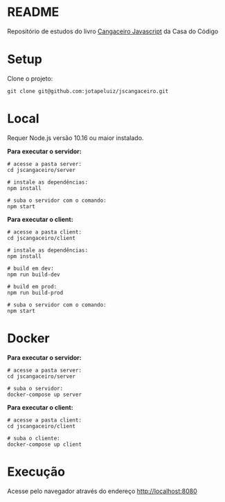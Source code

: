 # README
Repositório de estudos do livro [Cangaceiro Javascript](https://www.casadocodigo.com.br/products/livro-cangaceiro-javascript) da Casa do Código

# Setup

Clone o projeto:
```
git clone git@github.com:jotapeluiz/jscangaceiro.git
```

# Local

Requer Node.js versão 10.16 ou maior instalado.

**Para executar o servidor:**

```
# acesse a pasta server:
cd jscangaceiro/server

# instale as dependências:
npm install

# suba o servidor com o comando:
npm start
```

**Para executar o client:**

```
# acesse a pasta client:
cd jscangaceiro/client

# instale as dependências:
npm install

# build em dev:
npm run build-dev

# build em prod:
npm run build-prod

# suba o servidor com o comando:
npm start
```

# Docker

**Para executar o servidor:**

```
# acesse a pasta server:
cd jscangaceiro/server

# suba o servidor:
docker-compose up server
```
**Para executar o client:**

```
# acesse a pasta client:
cd jscangaceiro/client

# suba o cliente:
docker-compose up client
```

# Execução

Acesse pelo navegador através do endereço [http://localhost:8080](http://localhost:8080)